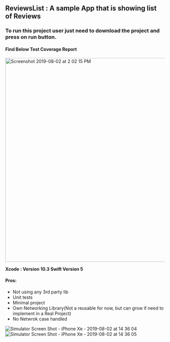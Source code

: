 ## ReviewsList : A sample App that is showing list of Reviews


### To run this project user just need to download the project and press on run button.

#### Find Below Test Coverage Report


<img width="642" alt="Screenshot 2019-08-02 at 2 02 15 PM" src="https://user-images.githubusercontent.com/5277297/62358576-9be55100-b532-11e9-8346-65fca451f5da.png">


<b>Xcode : Version 10.3
Swift Version 5</b>


#### Pros: 
+ Not using any 3rd party lib 
+ Unit tests 
+ Minimal project
+ Own Networking Library(Not a reusable for now, but can grow if need to implement in a Real Project)
+ No Netwrok case handled

![Simulator Screen Shot - iPhone Xʀ - 2019-08-02 at 14 36 04](https://user-images.githubusercontent.com/5277297/62358722-ed8ddb80-b532-11e9-8258-e77c67cbf702.png)
![Simulator Screen Shot - iPhone Xʀ - 2019-08-02 at 14 36 05](https://user-images.githubusercontent.com/5277297/62358730-f088cc00-b532-11e9-862e-b380c54dfcaa.png)


